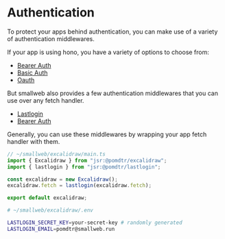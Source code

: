 # Authentication

To protect your apps behind authentication, you can make use of a variety of authentication middlewares.

If your app is using hono, you have a variety of options to choose from:

- [Bearer Auth](https://hono.dev/docs/middleware/builtin/bearer-auth)
- [Basic Auth](https://hono.dev/docs/middleware/builtin/basic-auth)
- [Oauth](https://www.npmjs.com/package/@hono/oauth-providers)

But smallweb also provides a few authentication middlewares that you can use over any fetch handler.

- [Lastlogin](https://jsr.io/@pomdtr/lastlogin)
- [Bearer Auth](https://jsr.io/@pomdtr/bearer-auth)

Generally, you can use these middlewares by wrapping your app fetch handler with them.

```ts
// ~/smallweb/excalidraw/main.ts
import { Excalidraw } from "jsr:@pomdtr/excalidraw";
import { lastlogin } from "jsr:@pomdtr/lastlogin";

const excalidraw = new Excalidraw();
excalidraw.fetch = lastlogin(excalidraw.fetch);

export default excalidraw;
```

```sh
# ~/smallweb/excalidraw/.env

LASTLOGIN_SECRET_KEY=your-secret-key # randomly generated
LASTLOGIN_EMAIL=pomdtr@smallweb.run
```
